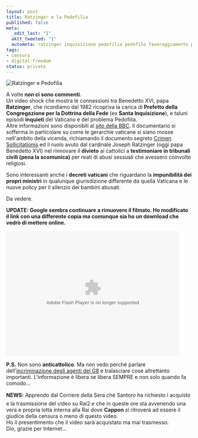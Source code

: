 ```yaml
--- 
layout: post
title: Ratzinger e la Pedofilia
published: false
meta: 
  _edit_last: "1"
  aktt_tweeted: "1"
  autometa: ratzinger inquisizione pedofilia pedofilo favoreggiamento preti stati uniti violenze bambini
tags: 
- censura
- digital-freedom
status: private
---
```

![Ratzinger e Pedofilia](http://www.lastknight.com/download//20070516_ratzinger.jpg)

A volte **non ci sono commenti**.  
Un video shock che mostra le connessioni tra Benedetto XVI, papa **Ratzinger**, che ricordiamo dal 1982 ricopriva la carica di **Prefetto della Congregazione per la Dottrina della Fede** (ex **Santa Inquisizione**), e taluni episodi **inquieti** del Vaticano e del problema Pedofilia.   
Altre informazioni sono disponibili al [sito della BBC](http://newsvote.bbc.co.uk/2/hi/programmes/panorama/5389684.stm).
Il documentario si sofferma in particolare su come le gerarchie vaticane si siano mosse nell'ambito
della vicenda, richiamando il documento segreto [Crimen Sollicitationis](http://it.wikipedia.org/wiki/Crimen_sollicitationis) ed il ruolo avuto dal cardinale
 Joseph Ratzinger (oggi papa Benedetto XVI) nel rinnovare  il **divieto** ai cattolici a **testimoniare
in tribunali civili (pena la scomunica)** per reati di abusi sessuali che avessero  coinvolto religiosi.   
  
Sono interessanti anche i **decreti vaticani** che riguardano la **impunibilità dei propri ministri** in qualunque giurisdizione differente da quella Vaticana e le nuove policy per il silenzio dei bambini abusati.  
  
Da vedere.  
  
**UPDATE: Google sembra continuare a rimuovere il filmato. Ho modificato il link con una differente copia ma comunque sia ho un download che vedrò di mettere online.**  
  
<embed style="width:470px; height:340px;" id="VideoPlayback" type="application/x-shockwave-flash" src="http://video.google.com/googleplayer.swf?docId=-195322232469003782&hl=it" flashvars=""> </embed>
  
**P.S.** Non sono **anticattolico**. Ma non vedo perché parlare dell'[incriminazione degli agenti del G8](http://www.lastknight.com/2007/05/09/censura-mediatica-lo-stato-condannato-per-genova/) e tralasciare cose altrettanto importanti. L'informazione è libera se libera SEMPRE e non solo quando fa comodo...  
  
**NEWS:** Apprendo dal Corriere della Sera che Santoro ha richiesto l acquisto e la trasmissione del video su Rai2 e che in queste ore sta avvenendo una vera e propria lotta interna alla Rai dove **Cappon** si ritroverà ad essere il giudice della censura o meno di questo video.  
Ho il presentimento che il video sarà acquistato ma mai trasmesso.  
Dio, grazie per Internet...  
   
